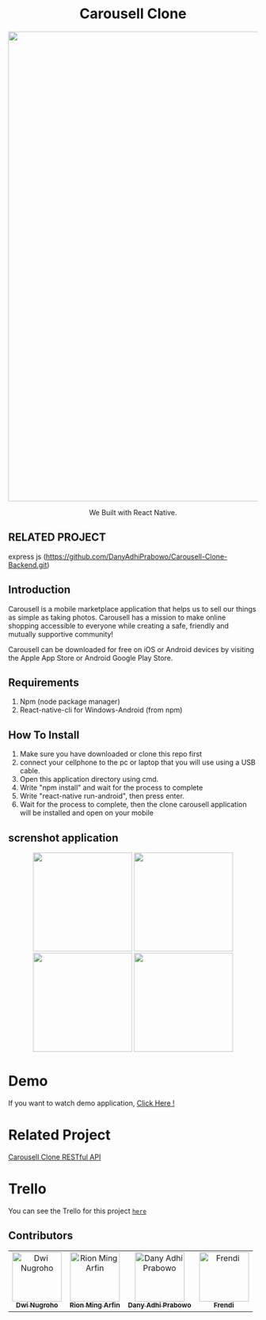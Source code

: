 <h1 align="center">Carousell Clone</h1>
<p align="center">
  <img width="950" src="https://carousell.com/static/landing/img/carousellLogo.png"/>
</p>
<p align="center">
  We Built with React Native.
</p>

## RELATED PROJECT
express js (https://github.com/DanyAdhiPrabowo/Carousell-Clone-Backend.git)

## Introduction
Carousell is a mobile marketplace application that helps us to sell our things as simple as taking photos. Carousell has a mission to make online shopping accessible to everyone while creating a safe, friendly and mutually supportive community!

Carousell can be downloaded for free on iOS or Android devices by visiting the Apple App Store or Android Google Play Store.


## Requirements
1. Npm (node package manager)
2. React-native-cli for Windows-Android (from npm)

## How To Install
1. Make sure you have downloaded or clone this repo first
2. connect your cellphone to the pc or laptop that you will use using a USB cable.
3. Open this application directory using cmd.
4. Write "npm install" and wait for the process to complete
5. Write "react-native run-android", then press enter.
6. Wait for the process to complete, then the clone carousell application will be installed and open on your mobile

## screnshot application
<p align='center'>
  <span>
   <img src='https://user-images.githubusercontent.com/43402837/61184360-0f541b00-a677-11e9-8a4b-7e8aeb6d44ae.jpg' width=200/>
   <img src='https://user-images.githubusercontent.com/43402837/61184362-19761980-a677-11e9-8a57-000f590c0985.jpg' width=200/>
   <img src='https://user-images.githubusercontent.com/43402837/61184366-1ed36400-a677-11e9-878c-a2535e7ae762.jpg' width=200/>
    <img src='https://user-images.githubusercontent.com/43402837/61184370-24c94500-a677-11e9-830a-e6633f7c3482.jpg' width=200/>
  </span>
</p>

# Demo

If you want to watch demo application, <a href="https://drive.google.com/file/d/1aVaO_G_ih_aZUmPg-KqYjsUap-JmseRR/view?usp=sharing">Click Here !</a>

# Related Project

<a href="https://github.com/frendifdp/Clone-Carousell-Backend">Carousell Clone RESTful API</a>

# Trello
You can see the Trello for this project [`here`](https://trello.com/b/IPYjwLBL/cloning-carousell-arkademy)

## Contributors
<center>
  <table>
    <tr>
      <td align="center">
        <a href="https://github.com/PxllPie">
          <img width="100" src="https://avatars1.githubusercontent.com/u/50565222?s=400&v=4" alt="Dwi Nugroho"><br/>
          <sub><b>Dwi Nugroho</b></sub>
        </a>
      </td>
      <td align="center">
        <a href="https://github.com/rionmingarfin">
          <img width="100" src="https://avatars0.githubusercontent.com/u/43402837?s=400&v=4" alt="Rion Ming Arfin"><br/>
          <sub><b>Rion Ming Arfin</b></sub>
        </a>
      </td>
      <td align="center">
        <a href="https://github.com/DanyAdhiPrabowo">
          <img width="100" src="https://avatars3.githubusercontent.com/u/35985089?s=400&v=4" alt="Dany Adhi Prabowo"><br/>
          <sub><b>Dany Adhi Prabowo</b></sub>
        </a>
      </td>
      <td align="center">
        <a href="https://github.com/frendifdp">
          <img width="100" src="https://avatars1.githubusercontent.com/u/34160002?s=400&v=4" alt="Frendi"><br/>
          <sub><b>Frendi</b></sub>
        </a>
      </td>
    </tr>
  </table>
</center>
